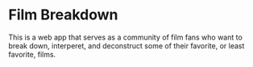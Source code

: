 # Film Breakdown 

This is a web app that serves as a community of film fans who want to break down, interperet, and deconstruct some of their favorite, or least favorite, films.